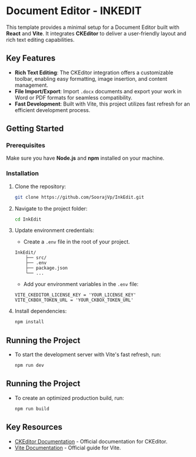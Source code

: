 # Document Editor - INKEDIT

This template provides a minimal setup for a Document Editor built with **React** and **Vite**. It integrates **CKEditor** to deliver a user-friendly layout and rich text editing capabilities.

## Key Features

- **Rich Text Editing**: The CKEditor integration offers a customizable toolbar, enabling easy formatting, image insertion, and content management.
- **File Import/Export**: Import `.docx` documents and export your work in Word or PDF formats for seamless compatibility.
- **Fast Development**: Built with Vite, this project utilizes fast refresh for an efficient development process.

## Getting Started

### Prerequisites

Make sure you have **Node.js** and **npm** installed on your machine.

### Installation

1. Clone the repository:

   ```bash
   git clone https://github.com/SoorajVp/InkEdit.git

   ```

2. Navigate to the project folder:

   ```bash
   cd InkEdit

   ```

3. Update environment credentials:

   - Create a `.env` file in the root of your project.

   ```plaintext
   InkEdit/
       ├── src/
       ├── .env
       ├── package.json
       └── ...

   ```

   - Add your environment variables in the `.env` file:

   ```plaintext
   VITE_CKEDITOR_LICENSE_KEY = 'YOUR_LICENSE_KEY'
   VITE_CKBOX_TOKEN_URL = 'YOUR_CKBOX_TOKEN_URL'
   ```

4. Install dependencies:
   ```bash
   npm install
   ```

## Running the Project

- To start the development server with Vite's fast refresh, run:

  ```bash
  npm run dev
  ```

## Running the Project

- To create an optimized production build, run:

  ```bash
  npm run build
  ```

## Key Resources

- [CKEditor Documentation](https://ckeditor.com/docs/ckeditor5/latest/index.html) - Official documentation for CKEditor.
- [Vite Documentation](https://vitejs.dev/guide/) - Official guide for Vite.
